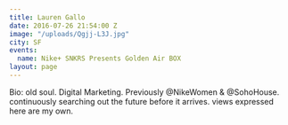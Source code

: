 ```yaml
---
title: Lauren Gallo
date: 2016-07-26 21:54:00 Z
image: "/uploads/Qgjj-L3J.jpg"
city: SF
events:
  name: Nike+ SNKRS Presents Golden Air BOX
layout: page
---
```


Bio: old soul. Digital Marketing. Previously @NikeWomen & @SohoHouse. continuously searching out the future before it arrives. views expressed here are my own.